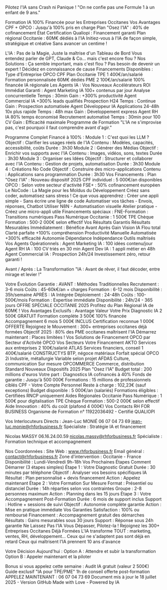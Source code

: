 Pilotez l'IA sans Crash ni Panique !
"On ne confie pas une Formule 1 à un enfant de 9 ans."

Formation IA 100% Financée pour les Entreprises Occitanes
Vos Avantages
CPF + OPCO : Jusqu'à 100% pris en charge
Plan "Osez l'IA" : 40% de cofinancement État
Certification Qualiopi : Financement garanti
Plan régional Occitanie : 60M€ dédiés à l'IA
Initiez-vous à l'IA de façon simple, stratégique et créative
Sans avancer un centime !

L'IA : Pas de la Magie, Juste la maîtrise d'un Tableau de Bord
Vous entendez parler de GPT, Claude & Co... mais c'est encore flou ?
Nos Solutions :
Ça semble important, mais c'est flou ?
Pas besoin de devenir un expert !
Décidez en connaissance de cause
Financements Disponibles :
Type d'Entreprise	OPCO	CPF	Plan Occitanie
TPE	1 400€/an/salarié	Formation personnalisée	60M€ dédiés
PME	2 100€/an/salarié	100% financée	IA régionale
Les Agents IA : Vos Nouveaux Accélérateurs
ROI Immédiat Garanti :
Agent Marketing IA
100+ contenus par jour
Analyse concurrentielle
Temps : 30min
Gain : +300% productivité
Agent Commercial IA
+300% leads qualifiés
Prospection H24
Temps : Continue
Gain : Prospection automatisée
Agent Développeur IA
Applications 24-48h
10x plus rapide
Temps : 48h max
Gain : Développement express
Agent RH IA
80% temps économisé
Recrutement automatisé
Temps : 30min pour 100 CV
Gain : Efficacité maximale
Programme de Formation
"L'IA ne s'improvise pas, c'est pourquoi il faut comprendre avant d'agir."

Programme Complet Financé à 100% :
Module 1 : C'est quoi les LLM ?
Objectif : Clarifier les usages réels de l'IA
Contenu : Modèles, capacités, accessibilité, coûts
Durée : 3h30
Module 2 : Générer des Médias
Objectif : Enrichir vos supports avec l'IA
Contenu : Images, vidéos, sons, textes
Durée : 3h30
Module 3 : Organiser ses Idées
Objectif : Structurer et collaborer avec l'IA
Contenu : Gestion de projets, automatisation
Durée : 3h30
Module 4 : Créations No Code
Objectif : Construire des micro-applications
Contenu : Applications sans programmation
Durée : 3h30
Vos Financements :
Plan "Osez l'IA" : Nouveau dispositif 2025
CPF individuel : 5 000€/an disponibles
OPCO : Selon votre secteur d'activité
FSE+ : 50% cofinancement européen
Le NoCode : La Magie pour les Moldus du Développement
Créez sans coder, automatisez sans stress !
Ce que vous apprendrez :
Créer une appli simple - Sans écrire une ligne de code
Automatiser vos tâches - Envois, réponses, Chatbot
Utiliser N8N - Automatisation visuelle
Atelier pratique - Créez une micro-appli utile
Financements spéciaux :
FNE-Formation : Transitions numériques
Pass Numérique Occitanie : 1 500€ TPE
Chèque Formation : 500-2 000€ selon effectif
Vos Résultats Garantis
Résultats Mesurables Immédiatement :
Bénéfice	Avant	Après	Gain
Vision IA	Flou total	Clarté parfaite	+100% compréhension
Productivité	Manuelle	Automatisée	+300% efficacité
Autonomie	Dépendance	Indépendance	Outils maîtrisés
Vos Agents Opérationnels :
Agent Marketing IA : 100 idées contenu/jour
Agent RH IA : 100 CV triés en 30 min
Agent Dev IA : 1 appli métier en 48h
Agent Commercial IA : Prospection 24h/24
Investissement zéro, retour garanti !

Avant / Après : La Transformation
"IA : Avant de rêver, il faut décoder, entre mirage et levier !"

Votre Évolution Garantie :
AVANT : Méthodes Traditionnelles
Recrutement : 3-6 mois
Coûts : 45-60k€/an + charges
Formation : 6-12 mois
Disponibilité : 35h/semaine
APRÈS : IA Intégrée
Déploiement : 24-48h
Coûts : 100-500€/mois
Formation : Expertise immédiate
Disponibilité : 24h/24 - 365 jours
OFFRE SPÉCIALE OCCITANIE 2025
Profitez du Plan Régional IA de 60M€ !
Vos Avantages Exclusifs :
Avantage	Valeur	Votre Prix
Diagnostic IA	2 500€	GRATUIT
Formation complète	3 500€	100% financée
Accompagnement 6 mois	5 000€	INCLUS
Certification reconnue	1 000€	OFFERTE
Rejoignez le Mouvement :
300+ entreprises occitanes déjà formées
Objectif 2025 : 80% des PME occitanes maîtrisent l'IA
Démarrez maintenant : Places limitées !
Vos Solutions de Financement
OPCO par Secteur d'Activité
OPCO	Vos Secteurs	Votre Financement
AKTO	Services aux entreprises	2 100€/salarié
ATLAS	Services financiers, conseil	1 400€/salarié
CONSTRUCTYS	BTP, négoce matériaux	Forfait spécial
OPCO 2i	Industrie, métallurgie	Variable selon projet
AFDAS	Culture, communication	Sur mesure
OPCOMMERCE	Commerce, distribution	Standard
Nouveaux Dispositifs 2025
Plan "Osez l'IA"
Budget total : 200 millions d'euros
Votre part : Diagnostics IA cofinancés à 40%
Fonds de garantie : Jusqu'à 500 000€
Formations : 15 millions de professionnels ciblés
CPF - Votre Compte Personnel
Reste à charge : 102,23€ (sauf exceptions)
Budget disponible : 5 000€/an (salariés)
Formations éligibles : Certifiées RNCP uniquement
Aides Régionales Occitanie
Pass Numérique : 1 500€ pour digitalisation TPE
Chèque Formation : 500-2 000€ selon effectif
Aide Innovation : 40% du coût (plafond 4 000€)
Vos Contacts
RH FOR BUSINESS
Organisme de Formation n° 11922036492 - Certifié QUALIOPI

Vos Interlocuteurs Directs :
Jean-Luc MONIÉ
06 07 04 73 69
jean-luc.monie@rhforbusiness.fr
Spécialiste : Stratégie IA et financement

Nicolas MASSY
06.16.24.00.59
nicolas.massy@rhforbusiness.fr
Spécialiste : Formation technique et accompagnement

Nos Coordonnées :
Site Web : www.rhforbusiness.fr
Email général : contact@rhforbusiness.fr
Zone d'intervention : Occitanie - France
Disponibilité : Lundi-Vendredi 9h-18h
Vos Prochaines Étapes
Comment Démarrer (3 étapes simples)
Étape 1 : Votre Diagnostic Gratuit
Durée : 30 minutes par téléphone
Objectif : Analyser vos besoins spécifiques IA
Résultat : Plan personnalisé + devis financement
Action : Appelez maintenant
Étape 2 : Votre Formation Sur Mesure
Format : Présentiel ou distanciel
Durée : 14h réparties selon vos contraintes
Groupe : 2-8 personnes maximum
Action : Planning dans les 15 jours
Étape 3 : Votre Accompagnement Post-Formation
Durée : 6 mois de support inclus
Support : Hotline + sessions de suivi
Objectif : Autonomie complète garantie
Action : Mise en pratique immédiate
Vos Garanties
Satisfaction : 100% ou remboursé
Financement : Accompagnement gratuit des démarches
Résultats : Gains mesurables sous 30 jours
Support : Réponse sous 24h garantie
Ne Laissez Pas l'IA Vous Dépasser, Pilotez-la !
Rejoignez les 300+ Entreprises Occitanes Déjà Formées
L'IA transforme TOUT : marketing, ventes, RH, développement...
Ceux qui ne s'adaptent pas sont déjà en retard
Ceux qui maîtrisent l'IA prennent 10 ans d'avance

Votre Décision Aujourd'hui :
Option A : Attendre et subir la transformation
Option B : Appeler maintenant et la piloter

Bonus si vous appelez cette semaine :
Audit IA gratuit (valeur 2 500€)
Guide exclusif "IA pour TPE/PME"
1h de conseil offerte post-formation
APPELEZ MAINTENANT : 06 07 04 73 69
Document mis à jour le 18 juillet 2025 - Version GitHub
Made with Love - Powered by IA

